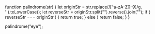 
function palindrome(str) {
  let originStr = str.replace(/[^a-zA-Z0-9]/g, '').toLowerCase(); 
  let reverseStr = originStr.split("").reverse().join("");
  if ( reverseStr === originStr ) {
    return true;
  } else {
    return false;
  }
}


palindrome("eye");